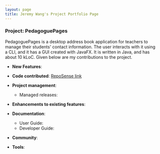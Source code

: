 ```yaml
---
layout: page
title: Jeremy Wang's Project Portfolio Page
---
```


### Project: PedagoguePages

PedagoguePages is a desktop address book application for teachers to manage their students' contact information.
The user interacts with it using a CLI, and it has a GUI created with JavaFX.
It is written in Java, and has about 10 kLoC.
Given below are my contributions to the project.

* **New Features**: 



* **Code contributed**: [RepoSense link]()



* **Project management**:
    * Managed releases: 


* **Enhancements to existing features**:



* **Documentation**:
    * User Guide:
    * Developer Guide:


* **Community**:

* **Tools**:

